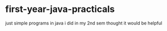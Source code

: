 # first-year-java-practicals
just simple programs in java i did in my 2nd sem thought it would be helpful
